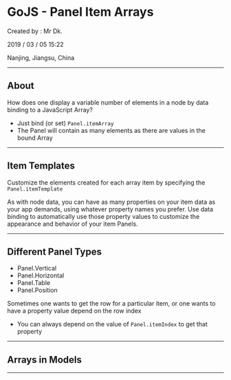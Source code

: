 # GoJS - Panel Item Arrays

Created by : Mr Dk.

2019 / 03 / 05 15:22

Nanjing, Jiangsu, China

---

## About

How does one display a variable number of elements in a node by data binding to a JavaScript Array?

* Just bind (or set) `Panel.itemArray`
* The Panel will contain as many elements as there are values in the bound Array

---

## Item Templates

Customize the elements created for each array item by specifying the `Panel.itemTemplate`

As with node data, you can have as many properties on your item data as your app demands, using whatever property names you prefer. Use data binding to automatically use those property values to customize the appearance and behavior of your item Panels.

---

## Different Panel Types

* Panel.Vertical
* Panel.Horizontal
* Panel.Table
* Panel.Position

Sometimes one wants to get the row for a particular item, or one wants to have a property value depend on the row index

* You can always depend on the value of `Panel.itemIndex` to get that property

---

## Arrays in Models

---

